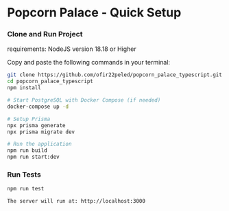 # Popcorn Palace - Quick Setup

### Clone and Run Project

requirements:
NodeJS version 18.18 or Higher

Copy and paste the following commands in your terminal:

```bash
git clone https://github.com/ofir22peled/popcorn_palace_typescript.git
cd popcorn_palace_typescript
npm install

# Start PostgreSQL with Docker Compose (if needed)
docker-compose up -d

# Setup Prisma
npx prisma generate
npx prisma migrate dev

# Run the application
npm run build
npm run start:dev
```

### Run Tests

```bash
npm run test

The server will run at: http://localhost:3000
```
